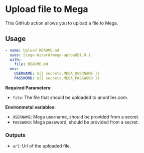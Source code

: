 # Upload file to Mega

This GitHub action allows you to upload a file to Mega.

## Usage

```yml
- name: Upload README.md
  uses: Siege-Wizard/mega-upload@1.0.1
  with:
    file: README.md
  env:
    USERNAME: ${{ secrets.MEGA_USERNAME }}
    PASSWORD: ${{ secrets.MEGA_PASSWORD }}
```

**Required Parameters:**

- `file`: The file that should be uploaded to anonfiles.com.

**Environmetal variables:**

- `USERNAME`: Mega username, should be provided from a secret.
- `PASSWORD`: Mega password, should be provided from a secret.

### Outputs

- `url`: Url of the uploaded file.
